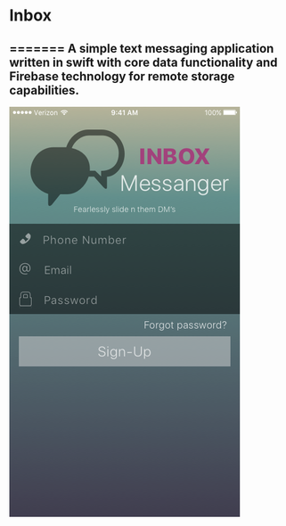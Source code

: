# Inbox
=======
A simple text messaging application written in swift with core data functionality and Firebase technology for remote storage capabilities.
-------------------------------------------------------------------------------

![alt text](./Images/SignUpViewController.png "SignUpViewController")
